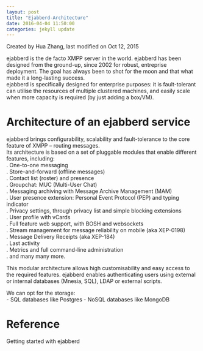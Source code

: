 ```yaml
---
layout: post
title: "Ejabberd-Architecture"
date: 2016-04-04 11:50:00
categories: jekyll update
---
```


Created by Hua Zhang, last modified on Oct 12, 2015  

ejabberd is the de facto XMPP server in the world. ejabberd has been designed from the ground-up, since 2002 for robust, entreprise deployment. The goal has always been to shot for the moon and that what made it a long-lasting success.  
ejabberd is specifically designed for enterprise purposes: it is fault-tolerant can utilise the resources of multiple clustered machines, and easily scale when more capacity is required (by just adding a box/VM).  

Architecture of an ejabberd service
===================================
ejabberd brings configurability, scalability and fault-tolerance to the core feature of XMPP – routing messages.  
Its architecture is based on a set of pluggable modules that enable different features, including:  
    . One-to-one messaging  
    . Store-and-forward (offline messages)  
    . Contact list (roster) and presence  
    . Groupchat: MUC (Multi-User Chat)  
    . Messaging archiving with Message Archive Management (MAM)  
    . User presence extension: Personal Event Protocol (PEP) and typing indicator  
    . Privacy settings, through privacy list and simple blocking extensions  
    . User profile with vCards  
    . Full feature web support, with BOSH and websockets  
    . Stream management for message reliability on mobile (aka XEP-0198)  
    . Message Delivery Receipts (aka XEP-184)  
    . Last activity  
    . Metrics and full command-line administration  
    . and many many more.  

This modular architecture allows high customisability and easy access to the required features. 
ejabberd enables authenticating users using external or internal databases (Mnesia, SQL), LDAP or external scripts.  

We can opt for the storage:   
    - SQL databases like Postgres
    - NoSQL databases like MongoDB

Reference
=========
Getting started with ejabberd